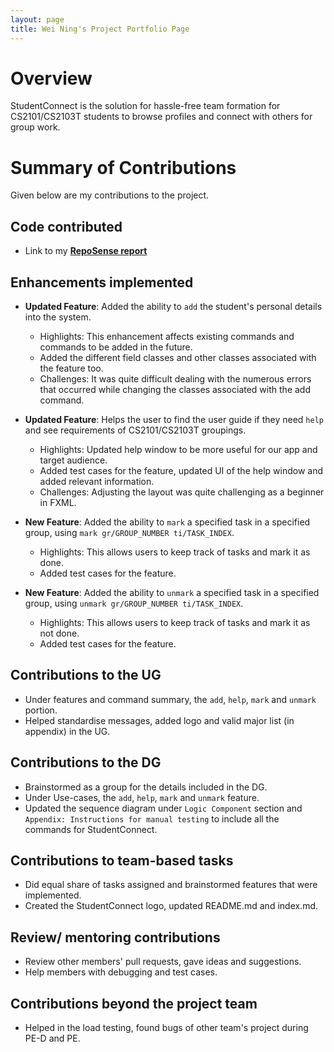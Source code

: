 ```yaml
---
layout: page
title: Wei Ning's Project Portfolio Page
---
```

# Overview

StudentConnect is the solution for hassle-free team formation for CS2101/CS2103T students to browse profiles and connect with others for group work.

# Summary of Contributions
Given below are my contributions to the project.

## Code contributed
* Link to my [**RepoSense report**](https://nus-cs2103-ay2324s1.github.io/tp-dashboard/?search=&sort=groupTitle&sortWithin=title&timeframe=commit&mergegroup=&groupSelect=groupByRepos&breakdown=true&checkedFileTypes=docs~functional-code~test-code&since=2023-09-22&chartGroupIndex=23&chartIndex=1)

## Enhancements implemented
* **Updated Feature**: Added the ability to `add` the student's personal details into the system.
  * Highlights: This enhancement affects existing commands and commands to be added in the future.
  * Added the different field classes and other classes associated with the feature too.
  * Challenges: It was quite difficult dealing with the numerous errors that occurred while changing the classes associated with the add command.

* **Updated Feature**: Helps the user to find the user guide if they need `help` and see requirements of CS2101/CS2103T groupings.
  * Highlights: Updated help window to be more useful for our app and target audience.
  * Added test cases for the feature, updated UI of the help window and added relevant information.
  * Challenges: Adjusting the layout was quite challenging as a beginner in FXML.

* **New Feature**: Added the ability to `mark` a specified task in a specified group, using `mark gr/GROUP_NUMBER ti/TASK_INDEX`.
  * Highlights: This allows users to keep track of tasks and mark it as done.
  * Added test cases for the feature.

* **New Feature**: Added the ability to `unmark` a specified task in a specified group, using `unmark gr/GROUP_NUMBER ti/TASK_INDEX`.
  * Highlights: This allows users to keep track of tasks and mark it as not done.
  * Added test cases for the feature.

## Contributions to the UG
* Under features and command summary, the `add`, `help`, `mark` and `unmark` portion.
* Helped standardise messages, added logo and valid major list (in appendix) in the UG.

## Contributions to the DG
* Brainstormed as a group for the details included in the DG.
* Under Use-cases, the `add`, `help`, `mark` and `unmark`  feature.
* Updated the sequence diagram under `Logic Component` section and `Appendix: Instructions for manual testing` to include all the commands for StudentConnect.

## Contributions to team-based tasks
* Did equal share of tasks assigned and brainstormed features that were implemented.
* Created the StudentConnect logo, updated README.md and index.md.

## Review/ mentoring contributions
* Review other members' pull requests, gave ideas and suggestions.
* Help members with debugging and test cases.

## Contributions beyond the project team
* Helped in the load testing, found bugs of other team's project during PE-D and PE.
